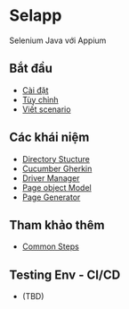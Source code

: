 # Selapp
Selenium Java với Appium

## Bắt đầu
- [Cài đặt](https://github.com/AutoCat-school/Selapp/wiki/Installation)
- [Tùy chỉnh](https://github.com/AutoCat-school/Selapp/wiki/Configuration)
- [Viết scenario](https://github.com/AutoCat-school/Selapp/wiki/Write-your-first-scenario)

## Các khái niệm
- [Directory Stucture](https://github.com/AutoCat-school/Selapp/wiki/Directory-Stucture)
- [Cucumber Gherkin](https://github.com/AutoCat-school/Selapp/wiki/Cucumber-Gherkin)
- [Driver Manager](https://github.com/AutoCat-school/Selapp/wiki/Driver-Manager)
- [Page object Model](https://github.com/AutoCat-school/Selapp/wiki/Page-object-Model)
- [Page Generator](https://github.com/AutoCat-school/Selapp/wiki/Page-Generator)

## Tham khảo thêm
- [Common Steps](https://github.com/AutoCat-school/Selapp/wiki/All-Common-Steps)


## Testing Env - CI/CD
- (TBD)
